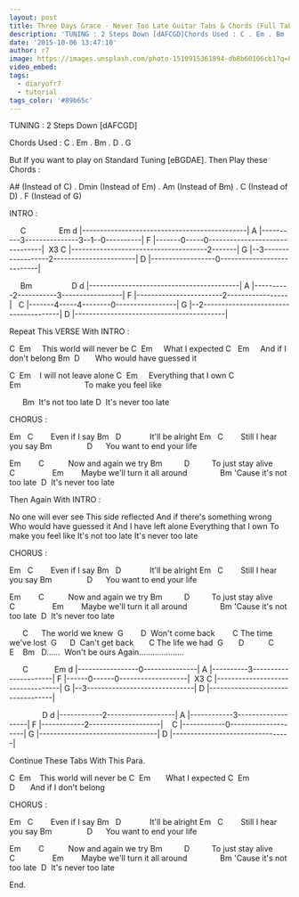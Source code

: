 ```yaml
---
layout: post
title: Three Days Grace - Never Too Late Guitar Tabs & Chords (Full Tablature)
description: 'TUNING : 2 Steps Down [dAFCGD]Chords Used : C . Em . Bm . D . GBut If you want to play on Standard Tuning [eBGDAE]. Then Play these Chords :A# (Instea...'
date: '2015-10-06 13:47:10'
author: r7
image: https://images.unsplash.com/photo-1510915361894-db8b60106cb1?q=80&w=2940&auto=format&fit=crop&ixlib=rb-4.1.0&ixid=M3wxMjA3fDB8MHxwaG90by1wYWdlfHx8fGVufDB8fHx8fA%3D%3D
video_embed:
tags:
  - diaryofr7
  - tutorial
tags_color: '#89b65c'
---
```

TUNING : 2 Steps Down [dAFCGD]

Chords Used : C . Em . Bm . D . G

But If you want to play on Standard Tuning [eBGDAE]. 
Then Play these Chords :

A# (Instead of C) . Dmin (Instead of Em) . Am (Instead of Bm) . C (Instead of D) . F (Instead of G)

INTRO :

     C               Em 
d |----------------------------------------------|
A |----------3---------------3--1--0----------|
F |-------0-----0-------------------------------|  X3
C |--------------------------------------2-------|
G |--3------------------2-----------------------|
D |------------------0---------------------------|

     Bm                  D
d |------------------------------------------|
A |----------2-----------3-----------------|
F |------------------------2-----------------|  
C |-------4-----4--------0-----------------|
G |--2--------------------------------------|
D |------------------------------------------|

Repeat This VERSE With INTRO :

C  Em
    This world will never be
C  Em
    What I expected
C   Em
    And if I don't belong
Bm  D
      Who would have guessed it

C  Em
   I will not leave alone
C  Em
    Everything that I own
C  Em                        
    To make you feel like

      Bm
 It's not too late
D
 It's never too late

CHORUS :

Em   C
       Even if I say
Bm   D     
       It'll be alright
Em   C
       Still I hear you say
Bm                D   
  You want to end your life

Em        C     
     Now and again we try
Bm          D     
    To just stay alive
C                 Em     
  Maybe we'll turn it all around
              Bm
'Cause it's not too late
 D
 It's never too late

Then Again With INTRO :

No one will ever see
This side reflected
And if there's something wrong
Who would have guessed it
And I have left alone
Everything that I own
To make you feel like
It's not too late
It's never too late

CHORUS :

Em   C
       Even if I say
Bm   D     
       It'll be alright
Em   C
       Still I hear you say
Bm                D   
  You want to end your life

Em        C     
     Now and again we try
Bm          D     
    To just stay alive
C                 Em     
  Maybe we'll turn it all around
              Bm
'Cause it's not too late
 D
 It's never too late

      C     
The world we knew
 G        D
 Won't come back
       C
The time we've lost
 G      D
 Can't get back
      C
The life we had
 G       D           C     E    Bm   D......
 Won't be ours Again....................

      C            Em 
d |-----------------0---------------|
A |----------3----------------------|
F |------0------0-------------------|  X3
C |----------------------------------|
G |--3------------------------------|
D |----------------------------------|

               D
d |------------2-------------------|
A |------------3-------------------|
F |------------2--------------------|    
C |------------0--------------------|
G |---------------------------------|
D |---------------------------------|

Continue These Tabs With This Para.

C  Em
   This world will never be
C  Em   
   What I expected
C  Em                 D   
   And if I don't belong

CHORUS :

Em   C
       Even if I say
Bm   D     
       It'll be alright
Em   C
       Still I hear you say
Bm                D   
  You want to end your life

Em        C     
     Now and again we try
Bm          D     
    To just stay alive
C                 Em     
  Maybe we'll turn it all around
              Bm
'Cause it's not too late
 D
 It's never too late

End.
